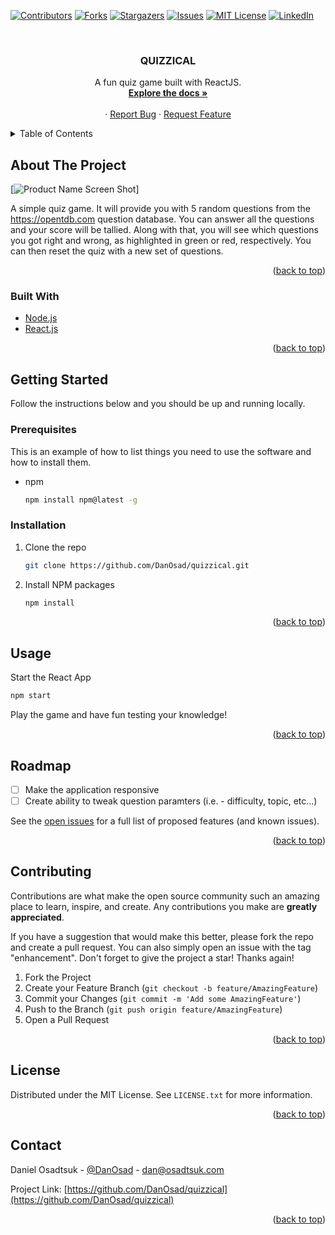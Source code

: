 <div id="top"></div>

[![Contributors][contributors-shield]][contributors-url]
[![Forks][forks-shield]][forks-url]
[![Stargazers][stars-shield]][stars-url]
[![Issues][issues-shield]][issues-url]
[![MIT License][license-shield]][license-url]
[![LinkedIn][linkedin-shield]][linkedin-url]



<!-- PROJECT LOGO -->
<br />
<div align="center">
  <!-- <a href="https://github.com/DanOsad/quizzical">
    <img src="images/logo.png" alt="Logo" width="80" height="80">
  </a> -->

<h3 align="center">QUIZZICAL</h3>

  <p align="center">
    A fun quiz game built with ReactJS.
    <br />
    <a href="https://github.com/DanOsad/quizzical"><strong>Explore the docs »</strong></a>
    <br />
    <br />
    <!-- <a href="http://eth.osadtsuk.com/">View Demo</a> -->
    ·
    <a href="https://github.com/DanOsad/quizzical/issues">Report Bug</a>
    ·
    <a href="https://github.com/DanOsad/quizzical/issues">Request Feature</a>
  </p>
</div>



<!-- TABLE OF CONTENTS -->
<details>
  <summary>Table of Contents</summary>
  <ol>
    <li>
      <a href="#about-the-project">About The Project</a>
      <ul>
        <li><a href="#built-with">Built With</a></li>
      </ul>
    </li>
    <li>
      <a href="#getting-started">Getting Started</a>
      <ul>
        <li><a href="#prerequisites">Prerequisites</a></li>
        <li><a href="#installation">Installation</a></li>
      </ul>
    </li>
    <li><a href="#usage">Usage</a></li>
    <li><a href="#roadmap">Roadmap</a></li>
    <li><a href="#contributing">Contributing</a></li>
    <li><a href="#license">License</a></li>
    <li><a href="#contact">Contact</a></li>
    <li><a href="#acknowledgments">Acknowledgments</a></li>
  </ol>
</details>



<!-- ABOUT THE PROJECT -->
## About The Project

[![Product Name Screen Shot][product-screenshot]]<!--(https://example.com)-->

A simple quiz game. It will provide you with 5 random questions from the https://opentdb.com question database. You can answer all the questions and your score will be tallied. Along with that, you will see which questions you got right and wrong, as highlighted in green or red, respectively. You can then reset the quiz with a new set of questions.

<p align="right">(<a href="#top">back to top</a>)</p>



### Built With

* [Node.js](https://nodejs.org/)
* [React.js](https://reactjs.org/)

<p align="right">(<a href="#top">back to top</a>)</p>



<!-- GETTING STARTED -->
## Getting Started

Follow the instructions below and you should be up and running locally.

### Prerequisites

This is an example of how to list things you need to use the software and how to install them.
* npm
  ```sh
  npm install npm@latest -g
  ```

### Installation

1. Clone the repo
   ```sh
   git clone https://github.com/DanOsad/quizzical.git
   ```
2. Install NPM packages
   ```sh
   npm install
   ```

<p align="right">(<a href="#top">back to top</a>)</p>



<!-- USAGE EXAMPLES -->
## Usage

Start the React App
```sh
npm start
```

Play the game and have fun testing your knowledge!

<p align="right">(<a href="#top">back to top</a>)</p>



<!-- ROADMAP -->
## Roadmap

- [ ] Make the application responsive
- [ ] Create ability to tweak question paramters (i.e. - difficulty, topic, etc...)

See the [open issues](https://github.com/github_username/repo_name/issues) for a full list of proposed features (and known issues).

<p align="right">(<a href="#top">back to top</a>)</p>



<!-- CONTRIBUTING -->
## Contributing

Contributions are what make the open source community such an amazing place to learn, inspire, and create. Any contributions you make are **greatly appreciated**.

If you have a suggestion that would make this better, please fork the repo and create a pull request. You can also simply open an issue with the tag "enhancement".
Don't forget to give the project a star! Thanks again!

1. Fork the Project
2. Create your Feature Branch (`git checkout -b feature/AmazingFeature`)
3. Commit your Changes (`git commit -m 'Add some AmazingFeature'`)
4. Push to the Branch (`git push origin feature/AmazingFeature`)
5. Open a Pull Request

<p align="right">(<a href="#top">back to top</a>)</p>



<!-- LICENSE -->
## License

Distributed under the MIT License. See `LICENSE.txt` for more information.

<p align="right">(<a href="#top">back to top</a>)</p>



<!-- CONTACT -->
## Contact

Daniel Osadtsuk - [@DanOsad](https://twitter.com/DanOsad) - dan@osadtsuk.com

Project Link: [https://github.com/DanOsad/quizzical](https://github.com/DanOsad/quizzical)

<p align="right">(<a href="#top">back to top</a>)</p>

<!-- MARKDOWN LINKS & IMAGES -->
<!-- https://www.markdownguide.org/basic-syntax/#reference-style-links -->
[contributors-shield]: https://img.shields.io/github/contributors/DanOsad/quizzical.svg?style=for-the-badge
[contributors-url]: https://github.com/DanOsad/quizzical/graphs/contributors
[forks-shield]: https://img.shields.io/github/forks/DanOsad/quizzical.svg?style=for-the-badge
[forks-url]: https://github.com/DanOsad/quizzical/network/members
[stars-shield]: https://img.shields.io/github/stars/DanOsad/quizzical.svg?style=for-the-badge
[stars-url]: https://github.com/DanOsad/quizzical/stargazers
[issues-shield]: https://img.shields.io/github/issues/DanOsad/quizzical.svg?style=for-the-badge
[issues-url]: https://github.com/DanOsad/quizzical/issues
[license-shield]: https://img.shields.io/github/license/DanOsad/quizzical.svg?style=for-the-badge
[license-url]: https://github.com/DanOsad/quizzical/blob/master/LICENSE.txt
[linkedin-shield]: https://img.shields.io/badge/-LinkedIn-black.svg?style=for-the-badge&logo=linkedin&colorB=555
[linkedin-url]: https://www.linkedin.com/in/dan-osadtsuk/
[product-screenshot]: https://i.imgur.com/alYWGBi.jpg